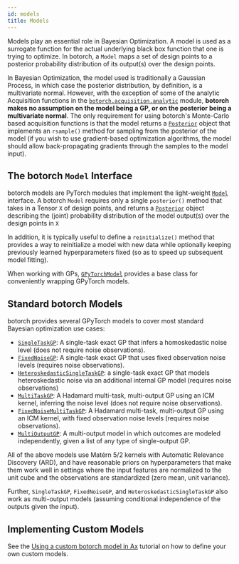 ```yaml
---
id: models
title: Models
---
```



Models play an essential role in Bayesian Optimization. A model is used as a
surrogate function for the actual underlying black box function that one is
trying to optimize. In botorch, a `Model` maps a set of design points to a
posterior probability distribution of its output(s) over the design points.

In Bayesian Optimization, the model used is traditionally a Gaussian Process,
in which case the posterior distribution, by definition, is a multivariate
normal. However, with the exception of some of the analytic Acquisition
functions in the
[`botorch.acquisition.analytic`](../api/acquisition.html#botorch-acquisition-analytic)
module, **botorch makes no assumption on the model being a GP, or on the
posterior being a multivariate normal**. The only requirement for using
botorch's Monte-Carlo based acquisition functions is that the model returns a
[`Posterior`](../api/api/posteriors.html#posterior) object that implements an
`rsample()` method for sampling from the posterior of the model (if you wish to
use gradient-based optimization algorithms, the model should allow
back-propagating gradients through the samples to the model input).


## The botorch `Model` Interface

botorch models are PyTorch modules that implement the light-weight
[`Model`](../api/models.html#model) interface. A botorch `Model` requires only
a single `posterior()` method that takes in a Tensor `X` of design points,
and returns a [`Posterior`](../api/posteriors.html#posterior) object describing
the (joint) probability distribution of the model output(s) over the design
points in `X`

In addition, it is typically useful to define a `reinitialize()` method that
provides a way to reinitialize a model with new data while optionally keeping
previously learned hyperparameters fixed (so as to speed up subsequent model
fitting).

When working with GPs, [`GPyTorchModel`](../api/models.html#gpytorchmodel)
provides a base class for conveniently wrapping GPyTorch models.


## Standard botorch Models

botorch provides several GPyTorch models to cover most standard Bayesian
optimization use cases:

* [`SingleTaskGP`](../api/models.html#singletaskgp): A single-task exact GP that
  infers a homoskedastic noise level (does not require noise observations).
* [`FixedNoiseGP`](../api/models.html#fixednoisegp): A single-task exact GP that
  uses fixed observation noise levels (requires noise observations).
* [`HeteroskedasticSingleTaskGP`](../api/models.html#heteropskedasticsingletaskgp):
  a single-task exact GP that models heteroskedastic noise via
  an additional internal GP model (requires noise observations)
* [`MultiTaskGP`](../api/models.html#multitaskgp): A Hadamard multi-task,
  multi-output GP using an ICM kernel, inferring the noise level (does not
  require noise observations).
* [`FixedNoiseMultiTaskGP`](../api/models.html#fixednoisemultitaskgp): A Hadamard
  multi-task, multi-output GP using an ICM kernel, with fixed observation noise
  levels (requires noise observations).
* [`MultiOutputGP`](../api/models.html#multioutputgp): A multi-output model in
  which outcomes are modeled independently, given a list of any type of
  single-output GP.

All of the above models use Matérn 5/2 kernels with Automatic Relevance
Discovery (ARD), and have reasonable priors on hyperparameters that make them
work well in settings where the input features are normalized to the unit cube
and the observations are standardized (zero mean, unit variance).

Further, `SingleTaskGP`, `FixedNoiseGP`, and `HeteroskedasticSingleTaskGP` also
work as multi-output models (assuming conditional independence of the outputs
given the input).


## Implementing Custom Models

See the [Using a custom botorch model in Ax](../tutorials/custom_botorch_model_in_ax)
tutorial on how to define your own custom models.
